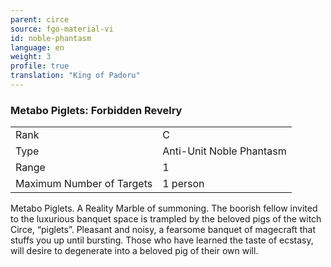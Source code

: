 ```yaml
---
parent: circe
source: fgo-material-vi
id: noble-phantasm
language: en
weight: 3
profile: true
translation: "King of Padoru"
---
```


### Metabo Piglets: Forbidden Revelry

<table>
  <tr><td>Rank</td><td>C</td></tr>
  <tr><td>Type</td><td>Anti-Unit Noble Phantasm</td></tr>
  <tr><td>Range</td><td>1</td></tr>
  <tr><td>Maximum Number of Targets</td><td>1 person</td></tr>
</table>

Metabo Piglets.
A Reality Marble of summoning.
The boorish fellow invited to the luxurious banquet space is trampled by the beloved pigs of the witch Circe, “piglets”.
Pleasant and noisy, a fearsome banquet of magecraft that stuffs you up until bursting. Those who have learned the taste of ecstasy, will desire to degenerate into a beloved pig of their own will.
